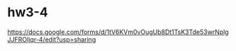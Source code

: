 # hw3-4
https://docs.google.com/forms/d/1tV6KVm0vOugUb8Dt1TsK3Tde53wrNplgJJFROIjqr-4/edit?usp=sharing
